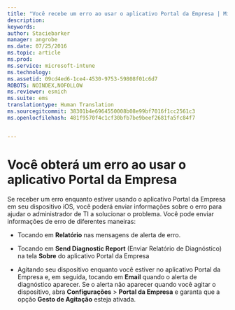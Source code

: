 ```yaml
---
title: "Você recebe um erro ao usar o aplicativo Portal da Empresa | Microsoft Intune"
description: 
keywords: 
author: Staciebarker
manager: angrobe
ms.date: 07/25/2016
ms.topic: article
ms.prod: 
ms.service: microsoft-intune
ms.technology: 
ms.assetid: 09cd4ed6-1ce4-4530-9753-59808f01c6d7
ROBOTS: NOINDEX,NOFOLLOW
ms.reviewer: esmich
ms.suite: ems
translationtype: Human Translation
ms.sourcegitcommit: 38301b4e6964550008b08e99bf7016f1cc2561c3
ms.openlocfilehash: 481f9570f4c1cf30bfb7be9beef2681fa5fc84f7


---
```



# Você obterá um erro ao usar o aplicativo Portal da Empresa

Se receber um erro enquanto estiver usando o aplicativo Portal da Empresa em seu dispositivo iOS, você poderá enviar informações sobre o erro para ajudar o administrador de TI a solucionar o problema. Você pode enviar informações de erro de diferentes maneiras:

-   Tocando em **Relatório** nas mensagens de alerta de erro.

-   Tocando em **Send Diagnostic Report** (Enviar Relatório de Diagnóstico) na tela **Sobre** do aplicativo Portal da Empresa

-   Agitando seu dispositivo enquanto você estiver no aplicativo Portal da Empresa e, em seguida, tocando em **Email** quando o alerta de diagnóstico aparecer. Se o alerta não aparecer quando você agitar o dispositivo, abra **Configurações** &gt; **Portal da Empresa** e garanta que a opção **Gesto de Agitação** esteja ativada.






<!--HONumber=Aug16_HO5-->



